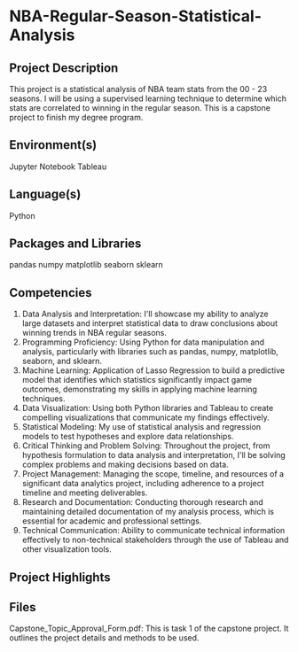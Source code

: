 # NBA-Regular-Season-Statistical-Analysis
## Project Description
This project is a statistical analysis of NBA team stats from the 00 - 23 seasons. I will be using a supervised learning technique to determine which stats are correlated to winning in the regular season. This is a capstone project to finish my degree program.
## Environment(s)
Jupyter Notebook
Tableau
## Language(s)
Python
## Packages and Libraries
pandas
numpy
matplotlib
seaborn
sklearn
## Competencies
1. Data Analysis and Interpretation: I'll showcase my ability to analyze large datasets and interpret statistical data to draw conclusions about winning trends in NBA regular seasons.
2. Programming Proficiency: Using Python for data manipulation and analysis, particularly with libraries such as pandas, numpy, matplotlib, seaborn, and sklearn.
3. Machine Learning: Application of Lasso Regression to build a predictive model that identifies which statistics significantly impact game outcomes, demonstrating my skills in applying machine learning techniques.
4. Data Visualization: Using both Python libraries and Tableau to create compelling visualizations that communicate my findings effectively.
5. Statistical Modeling: My use of statistical analysis and regression models to test hypotheses and explore data relationships.
6. Critical Thinking and Problem Solving: Throughout the project, from hypothesis formulation to data analysis and interpretation, I'll be solving complex problems and making decisions based on data.
7. Project Management: Managing the scope, timeline, and resources of a significant data analytics project, including adherence to a project timeline and meeting deliverables.
8. Research and Documentation: Conducting thorough research and maintaining detailed documentation of my analysis process, which is essential for academic and professional settings.
9. Technical Communication: Ability to communicate technical information effectively to non-technical stakeholders through the use of Tableau and other visualization tools.
## Project Highlights
## Files
Capstone_Topic_Approval_Form.pdf: This is task 1 of the capstone project. It outlines the project details and methods to be used. 
